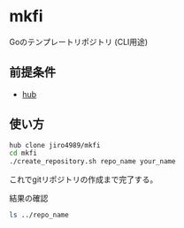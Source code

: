# mkfi

Goのテンプレートリポジトリ (CLI用途)

## 前提条件

- [hub](https://github.com/github/hub)

## 使い方

```bash
hub clone jiro4989/mkfi
cd mkfi
./create_repository.sh repo_name your_name
```

これでgitリポジトリの作成まで完了する。

結果の確認

```bash
ls ../repo_name
```

